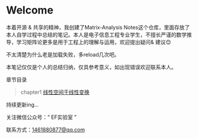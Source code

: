# Welcome

本着开源 & 共享的精神，我创建了Matrix-Analysis Notes这个仓库，里面存放了本人自学过程中总结的笔记。本人是电子信息工程专业学生，不擅长严谨的数学推导，学习矩阵论更多是用于工程上的理解与运用，欢迎提出疑问​ ​&​ ​建议:blush:

不太清楚为什么老是加载失败，多reload几次吧。

本笔记仅仅是个人的总结归纳，仅具参考意义，如出现错误欢迎联系本人。

章节目录

> chapter1 [线性空间于线性变换](https://github.com/CNShawn/Matrix-Analysis-Notes/tree/main/chapter1)

持续更新ing...

关注微信公众号：“ EF实验室 ”

联系方式：1461880877@qq.com

